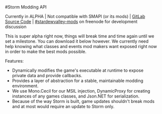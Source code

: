 #Storm Modding API

Currently in ALPHA | Not compatible with SMAPI (or its mods) | [GitLab Source Code](https://gitlab.com/Demmonic/Storm/) | [#stardewvalley-mods](http://irc//freenode.net/stardewvalley-mods) on freenode for development discussion

This is super alpha right now, things will break time and time again until we set a milestone. You can download it below however.
We currently need help knowing what classes and events mod makers want exposed right now in order to make the best mods possible.

Features:

* Dynamically modifies the game's executable at runtime to expose private data and provide callbacks.
* Provides a layer of abstraction for a stable, maintainable modding environment.
* We use Mono.Cecil for our MSIL injection, DynamicProxy for creating instances of any games classes, and Json.NET for serialization.
* Because of the way Storm is built, game updates shouldn't break mods and at most would require an update to Storm only.
 
